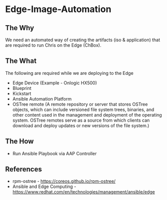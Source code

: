 # Edge-Image-Automation

## The Why

We need an automated way of creating the artifacts (iso & application) that are required to run Chris on the Edge (ChBox). 



## The What 

The following are required while we are deploying to the Edge 

* Edge Device (Example - Onlogic HX500)
* Blueprint
* Kickstart
* Ansible Automation Platform
* OSTree remote (A remote repository or server that stores OSTree objects, which can include versioned file system trees, binaries, and other content used in the management and deployment of the operating system. OSTree remotes serve as a source from which clients can download and deploy updates or new versions of the file system.)


## The How 

* Run Ansible Playbook via AAP Controller


## References 

* rpm-ostree - https://coreos.github.io/rpm-ostree/
* Ansible and Edge Computing - https://www.redhat.com/en/technologies/management/ansible/edge
